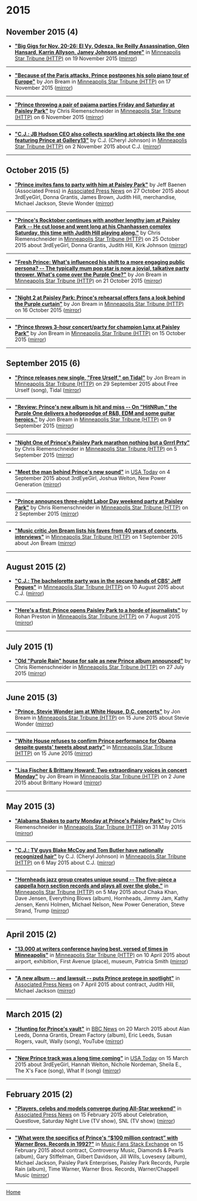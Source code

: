 # 2015

## November 2015 (4)

 - [**"Big Gigs for Nov. 20-26: El Vy, Odesza, Ike Reilly Assassination, Glen Hansard, Karrin Allyson, Jamey Johnson and more"**](http://www.startribune.com/the-big-gigs-for-nov-20-26-el-vy-odesza-ike-reilly-assassination-glen-hansard-karrin-allyson-jamey-johnson-and-more/351814661/) in [Minneapolis Star Tribune (HTTP)](http://www.startribune.com/) on 19 November 2015 ([mirror](https://web.archive.org/web/*/http://www.startribune.com/the-big-gigs-for-nov-20-26-el-vy-odesza-ike-reilly-assassination-glen-hansard-karrin-allyson-jamey-johnson-and-more/351814661/))

----

 - [**"Because of the Paris attacks, Prince postpones his solo piano tour of Europe"**](http://www.startribune.com/because-of-the-paris-attacks-prince-postpones-his-solo-piano-tour-of-europe/350921721/) by Jon Bream in [Minneapolis Star Tribune (HTTP)](http://www.startribune.com/) on 17 November 2015 ([mirror](https://web.archive.org/web/*/http://www.startribune.com/because-of-the-paris-attacks-prince-postpones-his-solo-piano-tour-of-europe/350921721/))

----

 - [**"Prince throwing a pair of pajama parties Friday and Saturday at Paisley Park"**](http://www.startribune.com/prince-throwing-a-pair-of-pajama-parties-friday-and-saturday-at-paisley-park/341823141/) by Chris Riemenschneider in [Minneapolis Star Tribune (HTTP)](http://www.startribune.com/) on 6 November 2015 ([mirror](https://web.archive.org/web/*/http://www.startribune.com/prince-throwing-a-pair-of-pajama-parties-friday-and-saturday-at-paisley-park/341823141/))

----

 - [**"C.J.: JB Hudson CEO also collects sparkling art objects like the one featuring Prince at Gallery13"**](http://www.startribune.com/c-j-jb-hudson-ceo-also-collects-sparkling-art-objects-like-the-one-featuring-prince-at-gallery13/339637352/) by C.J. (Cheryl Johnson) in [Minneapolis Star Tribune (HTTP)](http://www.startribune.com/) on 2 November 2015 about C.J. ([mirror](https://web.archive.org/web/*/http://www.startribune.com/c-j-jb-hudson-ceo-also-collects-sparkling-art-objects-like-the-one-featuring-prince-at-gallery13/339637352/))

----

## October 2015 (5)

 - [**"Prince invites fans to party with him at Paisley Park"**](https://apnews.com/93c56737c5344b9597794d00449d08e3) by Jeff Baenen (Associated Press) in [Associated Press News](https://apnews.com/) on 27 October 2015 about 3rdEyeGirl, Donna Grantis, James Brown, Judith Hill, merchandise, Michael Jackson, Stevie Wonder ([mirror](https://web.archive.org/web/*/https://apnews.com/93c56737c5344b9597794d00449d08e3))

----

 - [**"Prince's Rocktober continues with another lengthy jam at Paisley Park -- He cut loose and went long at his Chanhassen complex Saturday, this time with Judith Hill playing along."**](http://www.startribune.com/prince-s-rocktober-continues-with-another-lengthy-jam-at-paisley-park/336882621/) by Chris Riemenschneider in [Minneapolis Star Tribune (HTTP)](http://www.startribune.com/) on 25 October 2015 about 3rdEyeGirl, Donna Grantis, Judith Hill, Kirk Johnson ([mirror](https://web.archive.org/web/*/http://www.startribune.com/prince-s-rocktober-continues-with-another-lengthy-jam-at-paisley-park/336882621/))

----

 - [**"Fresh Prince: What's influenced his shift to a more engaging public persona? -- The typically mum pop star is now a jovial, talkative party thrower. What's come over the Purple One?"**](http://www.startribune.com/the-fresh-prince-what-s-influenced-his-shift-to-a-more-engaging-public-persona/335082341/) by Jon Bream in [Minneapolis Star Tribune (HTTP)](http://www.startribune.com/) on 21 October 2015 ([mirror](https://web.archive.org/web/*/http://www.startribune.com/the-fresh-prince-what-s-influenced-his-shift-to-a-more-engaging-public-persona/335082341/))

----

 - [**"Night 2 at Paisley Park: Prince's rehearsal offers fans a look behind the Purple curtain"**](http://www.startribune.com/night-2-at-paisley-park-prince-s-rehearsal-offers-fans-a-look-behind-the-purple-curtain/333162901/) by Jon Bream in [Minneapolis Star Tribune (HTTP)](http://www.startribune.com/) on 16 October 2015 ([mirror](https://web.archive.org/web/*/http://www.startribune.com/night-2-at-paisley-park-prince-s-rehearsal-offers-fans-a-look-behind-the-purple-curtain/333162901/))

----

 - [**"Prince throws 3-hour concert/party for champion Lynx at Paisley Park"**](http://www.startribune.com/prince-throws-3-hour-concert-party-for-champion-lynx-at-paisley-park/333016441/) by Jon Bream in [Minneapolis Star Tribune (HTTP)](http://www.startribune.com/) on 15 October 2015 ([mirror](https://web.archive.org/web/*/http://www.startribune.com/prince-throws-3-hour-concert-party-for-champion-lynx-at-paisley-park/333016441/))

----

## September 2015 (6)

 - [**"Prince releases new single, "Free Urself," on Tidal"**](http://www.startribune.com/prince-releases-new-single-free-urself-on-tidal/329887771/) by Jon Bream in [Minneapolis Star Tribune (HTTP)](http://www.startribune.com/) on 29 September 2015 about Free Urself (song), Tidal ([mirror](https://web.archive.org/web/*/http://www.startribune.com/prince-releases-new-single-free-urself-on-tidal/329887771/))

----

 - [**"Review: Prince's new album is hit and miss -- On “HitNRun,” the Purple One delivers a hodgepodge of R&B, EDM and some guitar heroics."**](http://www.startribune.com/review-prince-s-new-album-is-hit-and-miss/325974271/) by Jon Bream in [Minneapolis Star Tribune (HTTP)](http://www.startribune.com/) on 9 September 2015 ([mirror](https://web.archive.org/web/*/http://www.startribune.com/review-prince-s-new-album-is-hit-and-miss/325974271/))

----

 - [**"Night One of Prince's Paisley Park marathon nothing but a Grrrl Prty"**](http://www.startribune.com/night-one-of-prince-s-paisley-park-marathon-nothing-but-a-grrrl-prty/324743321/) by Chris Riemenschneider in [Minneapolis Star Tribune (HTTP)](http://www.startribune.com/) on 5 September 2015 ([mirror](https://web.archive.org/web/*/http://www.startribune.com/night-one-of-prince-s-paisley-park-marathon-nothing-but-a-grrrl-prty/324743321/))

----

 - [**"Meet the man behind Prince's new sound"**](https://usatoday.com/story/life/music/2015/09/03/meet-man-behind-princes-new-sound/71600344/) in [USA Today](https://usatoday.com/) on 4 September 2015 about 3rdEyeGirl, Joshua Welton, New Power Generation ([mirror](https://web.archive.org/web/*/https://usatoday.com/story/life/music/2015/09/03/meet-man-behind-princes-new-sound/71600344/))

----

 - [**"Prince announces three-night Labor Day weekend party at Paisley Park"**](http://www.startribune.com/prince-announces-three-night-labor-day-weekend-party-at-paisley-park/323932531/) by Chris Riemenschneider in [Minneapolis Star Tribune (HTTP)](http://www.startribune.com/) on 2 September 2015 ([mirror](https://web.archive.org/web/*/http://www.startribune.com/prince-announces-three-night-labor-day-weekend-party-at-paisley-park/323932531/))

----

 - [**"Music critic Jon Bream lists his faves from 40 years of concerts, interviews"**](http://www.startribune.com/music-critic-jon-bream-lists-his-faves-from-40-years-of-concerts-and-interviews/323509361/) in [Minneapolis Star Tribune (HTTP)](http://www.startribune.com/) on 1 September 2015 about Jon Bream ([mirror](https://web.archive.org/web/*/http://www.startribune.com/music-critic-jon-bream-lists-his-faves-from-40-years-of-concerts-and-interviews/323509361/))

----

## August 2015 (2)

 - [**"C.J.: The bachelorette party was in the secure hands of CBS' Jeff Pegues"**](http://www.startribune.com/c-j-the-bachelorette-party-was-in-the-secure-hands-of-cbs-jeff-pegues/321326941/) in [Minneapolis Star Tribune (HTTP)](http://www.startribune.com/) on 10 August 2015 about C.J. ([mirror](https://web.archive.org/web/*/http://www.startribune.com/c-j-the-bachelorette-party-was-in-the-secure-hands-of-cbs-jeff-pegues/321326941/))

----

 - [**"Here's a first: Prince opens Paisley Park to a horde of journalists"**](http://www.startribune.com/here-s-a-first-prince-opens-paisley-park-to-a-horde-of-journalists/321074861/) by Rohan Preston in [Minneapolis Star Tribune (HTTP)](http://www.startribune.com/) on 7 August 2015 ([mirror](https://web.archive.org/web/*/http://www.startribune.com/here-s-a-first-prince-opens-paisley-park-to-a-horde-of-journalists/321074861/))

----

## July 2015 (1)

 - [**"Old "Purple Rain" house for sale as new Prince album announced"**](http://www.startribune.com/old-purple-rain-house-for-sale-as-new-prince-album-announced/318663971/) by Chris Riemenschneider in [Minneapolis Star Tribune (HTTP)](http://www.startribune.com/) on 27 July 2015 ([mirror](https://web.archive.org/web/*/http://www.startribune.com/old-purple-rain-house-for-sale-as-new-prince-album-announced/318663971/))

----

## June 2015 (3)

 - [**"Prince, Stevie Wonder jam at White House, D.C. concerts"**](http://www.startribune.com/prince-stevie-wonder-jam-at-white-house-at-d-c-concerts/307329581/) by Jon Bream in [Minneapolis Star Tribune (HTTP)](http://www.startribune.com/) on 15 June 2015 about Stevie Wonder ([mirror](https://web.archive.org/web/*/http://www.startribune.com/prince-stevie-wonder-jam-at-white-house-at-d-c-concerts/307329581/))

----

 - [**"White House refuses to confirm Prince performance for Obama despite guests' tweets about party"**](http://www.startribune.com/white-house-won-t-confirm-prince-performed-for-obama/307405311/) in [Minneapolis Star Tribune (HTTP)](http://www.startribune.com/) on 15 June 2015 ([mirror](https://web.archive.org/web/*/http://www.startribune.com/white-house-won-t-confirm-prince-performed-for-obama/307405311/))

----

 - [**"Lisa Fischer & Brittany Howard: Two extraordinary voices in concert Monday"**](http://www.startribune.com/lisa-fischer-brittany-howard-two-extraordinary-voices-in-concert-monday/305794671/) by Jon Bream in [Minneapolis Star Tribune (HTTP)](http://www.startribune.com/) on 2 June 2015 about Brittany Howard ([mirror](https://web.archive.org/web/*/http://www.startribune.com/lisa-fischer-brittany-howard-two-extraordinary-voices-in-concert-monday/305794671/))

----

## May 2015 (3)

 - [**"Alabama Shakes to party Monday at Prince's Paisley Park"**](http://www.startribune.com/alabama-shakes-stick-around-for-a-monday-gig-at-prince-s-paisley-park/305620631/) by Chris Riemenschneider in [Minneapolis Star Tribune (HTTP)](http://www.startribune.com/) on 31 May 2015 ([mirror](https://web.archive.org/web/*/http://www.startribune.com/alabama-shakes-stick-around-for-a-monday-gig-at-prince-s-paisley-park/305620631/))

----

 - [**"C.J.: TV guys Blake McCoy and Tom Butler have nationally recognized hair"**](http://www.startribune.com/c-j-tv-guys-blake-mccoy-and-tom-butler-have-nationally-recognized-hair/302847421/) by C.J. (Cheryl Johnson) in [Minneapolis Star Tribune (HTTP)](http://www.startribune.com/) on 6 May 2015 about C.J. ([mirror](https://web.archive.org/web/*/http://www.startribune.com/c-j-tv-guys-blake-mccoy-and-tom-butler-have-nationally-recognized-hair/302847421/))

----

 - [**"Hornheads jazz group creates unique sound -- The five-piece a cappella horn section records and plays all over the globe."**](http://www.startribune.com/hornheads-jazz-group-creates-unique-sound/302567351/) in [Minneapolis Star Tribune (HTTP)](http://www.startribune.com/) on 5 May 2015 about Chaka Khan, Dave Jensen, Everything Blows (album), Hornheads, Jimmy Jam, Kathy Jensen, Kenni Holmen, Michael Nelson, New Power Generation, Steve Strand, Trump ([mirror](https://web.archive.org/web/*/http://www.startribune.com/hornheads-jazz-group-creates-unique-sound/302567351/))

----

## April 2015 (2)

 - [**"13,000 at writers conference having best, versed of times in Minneapolis"**](http://www.startribune.com/13-000-at-writers-conference-having-best-versed-of-times/299262081/) in [Minneapolis Star Tribune (HTTP)](http://www.startribune.com/) on 10 April 2015 about airport, exhibition, First Avenue (place), museum, Patricia Smith ([mirror](https://web.archive.org/web/*/http://www.startribune.com/13-000-at-writers-conference-having-best-versed-of-times/299262081/))

----

 - [**"A new album -- and lawsuit -- puts Prince protege in spotlight"**](https://apnews.com/491d81d7a2324c25b8b874ac6da01062) in [Associated Press News](https://apnews.com/) on 7 April 2015 about contract, Judith Hill, Michael Jackson ([mirror](https://web.archive.org/web/*/https://apnews.com/491d81d7a2324c25b8b874ac6da01062))

----

## March 2015 (2)

 - [**"Hunting for Prince's vault"**](https://www.bbc.com/news/magazine-31962180) in [BBC News](https://www.bbc.com/news/) on 20 March 2015 about Alan Leeds, Donna Grantis, Dream Factory (album), Eric Leeds, Susan Rogers, vault, Wally (song), YouTube ([mirror](https://web.archive.org/web/*/https://www.bbc.com/news/magazine-31962180))

----

 - [**"New Prince track was a long time coming"**](https://usatoday.com/story/life/music/2015/03/14/new-prince-track-what-if-nichole-nordeman/24773895/) in [USA Today](https://usatoday.com/) on 15 March 2015 about 3rdEyeGirl, Hannah Welton, Nichole Nordeman, Sheila E., The X's Face (song), What If (song) ([mirror](https://web.archive.org/web/*/https://usatoday.com/story/life/music/2015/03/14/new-prince-track-what-if-nichole-nordeman/24773895/))

----

## February 2015 (2)

 - [**"Players, celebs and models converge during All-Star weekend"**](https://apnews.com/ba65c68171c64269919a07e1d745ced6) in [Associated Press News](https://apnews.com/) on 15 February 2015 about Celebration, Questlove, Saturday Night Live (TV show), SNL (TV show) ([mirror](https://web.archive.org/web/*/https://apnews.com/ba65c68171c64269919a07e1d745ced6))

----

 - [**"What were the specifics of Prince's “$100 million contract” with Warner Bros. Records in 1992?"**](https://musicfans.stackexchange.com/a/89/129) in [Music Fans Stack Exchange](https://musicfans.stackexchange.com/) on 15 February 2015 about contract, Controversy Music, Diamonds & Pearls (album), Gary Stiffelman, Gilbert Davidson, Jill Wills, Lovesexy (album), Michael Jackson, Paisley Park Enterprises, Paisley Park Records, Purple Rain (album), Time Warner, Warner Bros. Records, Warner/Chappell Music ([mirror](https://web.archive.org/web/*/https://musicfans.stackexchange.com/a/89/129))

----

[Home](../)
